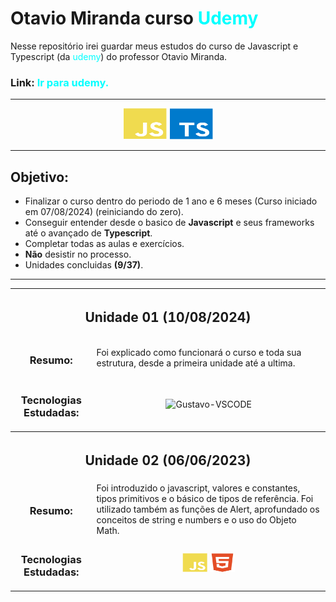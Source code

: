 # Otavio Miranda curso <span style="color: cyan">Udemy</span>
Nesse repositório irei guardar meus estudos do curso de Javascript e Typescript (da <span style="color: cyan">udemy</span>) do professor Otavio Miranda.

### Link: <a href="https://www.udemy.com/course/curso-de-javascript-moderno-do-basico-ao-avancado/" target="_blank" style="text-decoration: none; color: cyan;">Ir para udemy.</a>

<hr>

<div width = '100%' align='center'>
  <img alt="Gustavo-JAVASCRIPT" height="50" width="70" src="https://raw.githubusercontent.com/devicons/devicon/master/icons/javascript/javascript-plain.svg">
  <img alt="Gustavo-TYPESCRIPT" height="50" width="70" src="https://raw.githubusercontent.com/devicons/devicon/master/icons/typescript/typescript-plain.svg">
</div>

<hr>

## Objetivo:
- Finalizar o curso dentro do periodo de 1 ano e 6 meses (Curso iniciado em 07/08/2024) (reiniciando do zero).
- Conseguir entender desde o basico de <strong>Javascript</strong> e seus frameworks até o avançado de <strong>Typescript</strong>.
- Completar todas as aulas e exercícios.
- <strong>Não</strong> desistir no processo.
- Unidades concluidas <strong>(9/37)</strong>.

<hr>
<table align='center'>
  <tr align='center'>
    <th colspan="2"><h2>Unidade 01 (10/08/2024)</h2>
     <tr>
       <td><h3 align='center'>Resumo:</h3>
       <td> Foi explicado como funcionará o curso e toda sua estrutura, desde a primeira unidade até a ultima.
     </tr>
     <tr>
       <td><h3 align='center'>Tecnologias Estudadas:</h3>
       <td align='center'> <img alt="Gustavo-VSCODE" height="30" width="30" src="https://cdn.icon-icons.com/icons2/2107/PNG/512/file_type_vscode_icon_130084.png">
     </tr>
  </tr>
  
  <tr align='center'>
    <th colspan="2"><h2>Unidade 02 (06/06/2023)</h2>
     <tr>
       <td><h3 align='center'>Resumo:</h3>
       <td> Foi introduzido o javascript, valores e constantes, tipos primitivos e o básico de tipos de referência. Foi utilizado também as funções de Alert, aprofundado os conceitos de string e numbers e o uso do Objeto Math.
     </tr>
     <tr>
       <td><h3 align='center'>Tecnologias Estudadas:</h3>
       <td align='center'> <img alt="Gustavo-JAVASCRIPT" height="30" width="40" src="https://raw.githubusercontent.com/devicons/devicon/master/icons/javascript/javascript-plain.svg">
         <img alt="Gustavo-HTML" height="30" width="40" src="https://raw.githubusercontent.com/devicons/devicon/master/icons/html5/html5-plain.svg">
     </tr>
  </tr>
  
  <!-- <tr align='center'>
    <th colspan="2"><h2>Unidade 03 (10/06/2023)</h2>
     <tr>
       <td><h3 align='center'>Resumo:</h3>
       <td> Foi ensinado logica de programação com Javascript e o básico da linguagem (de Operadores até Tratamento de erros). Foi feito também exercícios como Calculadora de IMC, Timer e Lista de Tarefas.
     </tr>
     <tr>
       <td><h3 align='center'>Tecnologias Estudadas:</h3>
       <td align='center'> <img alt="Gustavo-JAVASCRIPT" height="30" width="40" src="https://raw.githubusercontent.com/devicons/devicon/master/icons/javascript/javascript-plain.svg">
       <img alt="Gustavo-HTML" height="30" width="40" src="https://raw.githubusercontent.com/devicons/devicon/master/icons/html5/html5-plain.svg">
     </tr>
  </tr> -->

  <!-- <tr align='center'>
    <th colspan="2"><h2>Unidade 04 (04/07/2023)</h2>
     <tr>
       <td><h3 align='center'>Resumo:</h3>
       <td> Foi finalizado o conteudo de funções avançadas em javascript, começando com uma recaptulação sobre o assunto até aprofundar sobre o mesmo.
     </tr>
     <tr>
       <td><h3 align='center'>Tecnologias Estudadas:</h3>
       <td align='center'> <img alt="Gustavo-JAVASCRIPT" height="30" width="40" src="https://raw.githubusercontent.com/devicons/devicon/master/icons/javascript/javascript-plain.svg">
     </tr>
  </tr> -->

  <!-- <tr align='center'>
    <th colspan="2"><h2>Unidade 05 (20/07/2023)</h2>
     <tr>
       <td><h3 align='center'>Resumo:</h3>
       <td> Foi finalizado o conteudo de arrays avançadas em javascript, começando com uma recaptulação sobre o assunto até aprofundar sobre o mesmo.
     </tr>
     <tr>
       <td><h3 align='center'>Tecnologias Estudadas:</h3>
       <td align='center'> <img alt="Gustavo-JAVASCRIPT" height="30" width="40" src="https://raw.githubusercontent.com/devicons/devicon/master/icons/javascript/javascript-plain.svg">
     </tr>
  </tr> -->
  <!-- <tr align='center'>
    <th colspan="2"><h2>Unidade 06 (06/08/2023)</h2>
     <tr>
       <td><h3 align='center'>Resumo:</h3>
       <td> Foi finalizado o conteudo de objetos avançados em javascript, começando com uma recaptulação sobre o assunto até aprofundar sobre o mesmo. Foi feito um execício usando arrays e objetos com um intuito de validar CPFs.
     </tr>
     <tr>
       <td><h3 align='center'>Tecnologias Estudadas:</h3>
       <td align='center'> <img alt="Gustavo-JAVASCRIPT" height="30" width="40" src="https://raw.githubusercontent.com/devicons/devicon/master/icons/javascript/javascript-plain.svg">
     </tr>
  </tr> -->
  <!-- <tr align='center'>
    <th colspan="2"><h2>Unidade 07 (08/09/2023)</h2>
     <tr>
       <td><h3 align='center'>Resumo:</h3>
       <td> Foi ensinado POO usando classes, getters, setters, heranças e métodos estáticos em javascript.
     </tr>
     <tr>
       <td><h3 align='center'>Tecnologias Estudadas:</h3>
       <td align='center'> <img alt="Gustavo-JAVASCRIPT" height="30" width="40" src="https://raw.githubusercontent.com/devicons/devicon/master/icons/javascript/javascript-plain.svg">
     </tr>
  </tr> -->
  <!-- <tr align='center'>
    <th colspan="2"><h2>Unidade 08 (24/09/2023)</h2>
     <tr>
       <td><h3 align='center'>Resumo:</h3>
       <td> Foi ensinado o conceito de Promises e seus métodos, AJAX, Fetch API e Axios utilizando JSON.
     </tr>
     <tr>
       <td><h3 align='center'>Tecnologias Estudadas:</h3>
       <td align='center'> <img alt="Gustavo-JAVASCRIPT" height="30" width="40" src="https://raw.githubusercontent.com/devicons/devicon/master/icons/javascript/javascript-plain.svg">
       <img alt="Gustavo-HTML" height="30" width="40" src="https://raw.githubusercontent.com/devicons/devicon/master/icons/html5/html5-plain.svg">
     </tr>
  </tr> -->
  <!-- <tr align='center'>
    <th colspan="2"><h2>Unidade 09 (02/10/2023)</h2>
     <tr>
       <td><h3 align='center'>Resumo:</h3>
       <td> Foi ensinado Webpack com Babel para compilar codigos complexos em sistemas antigos e o uso de Import e Export.
     </tr>
     <tr>
       <td><h3 align='center'>Tecnologias Estudadas:</h3>
       <td align='center'> <img alt="Gustavo-JAVASCRIPT" height="30" width="40" src="https://raw.githubusercontent.com/devicons/devicon/master/icons/javascript/javascript-plain.svg">
       <img alt="Gustavo-HTML" height="30" width="40" src="https://raw.githubusercontent.com/devicons/devicon/master/icons/html5/html5-plain.svg">
       <img alt="Gustavo-BABEL" height="30" width="40" src="https://raw.githubusercontent.com/devicons/devicon/master/icons/babel/babel-original.svg">
       <img alt="Gustavo-WEBPACK" height="30" width="40" src="https://raw.githubusercontent.com/devicons/devicon/master/icons/webpack/webpack-original.svg">
     </tr>
  </tr> -->
  <!-- <tr align='center'>
    <th colspan="2"><h2>Unidade </h2>
     <tr>
       <td><h3 align='center'>Resumo:</h3>
       <td> 
     </tr>
     <tr>
       <td><h3 align='center'>Tecnologias Estudadas:</h3>
       <td align='center'> 
     </tr>
  </tr> -->
</table>
